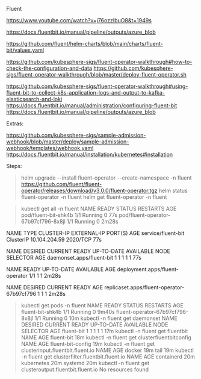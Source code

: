 Fluent

https://www.youtube.com/watch?v=j76ozzIbuO8&t=1949s

https://docs.fluentbit.io/manual/pipeline/outputs/azure_blob

https://github.com/fluent/helm-charts/blob/main/charts/fluent-bit/values.yaml

https://github.com/kubesphere-sigs/fluent-operator-walkthrough#how-to-check-the-configuration-and-data
https://github.com/kubesphere-sigs/fluent-operator-walkthrough/blob/master/deploy-fluent-operator.sh

https://github.com/kubesphere-sigs/fluent-operator-walkthrough#using-fluent-bit-to-collect-k8s-application-logs-and-output-to-kafka-elasticsearch-and-loki
https://docs.fluentbit.io/manual/administration/configuring-fluent-bit
https://docs.fluentbit.io/manual/pipeline/outputs/azure_blob

Extras:

https://github.com/kubesphere-sigs/sample-admission-webhook/blob/master/deploy/sample-admission-webhook/templates/webhook.yaml
https://docs.fluentbit.io/manual/installation/kubernetes#installation

Steps:

> helm upgrade --install fluent-operator --create-namespace -n fluent https://github.com/fluent/fluent-operator/releases/download/v3.0.0/fluent-operator.tgz
> helm status  fluent-operator  -n  fluent
> helm get  fluent-operator  -n fluent

> kubectl  get all -n fluent
NAME                                   READY   STATUS    RESTARTS   AGE
pod/fluent-bit-shk4b                   1/1     Running   0          77s
pod/fluent-operator-67b97cf796-8x8jl   1/1     Running   0          2m28s

NAME                 TYPE        CLUSTER-IP      EXTERNAL-IP   PORT(S)    AGE
service/fluent-bit   ClusterIP   10.104.204.59   <none>        2020/TCP   77s

NAME                        DESIRED   CURRENT   READY   UP-TO-DATE   AVAILABLE   NODE SELECTOR   AGE
daemonset.apps/fluent-bit   1         1         1       1            1           <none>          77s

NAME                              READY   UP-TO-DATE   AVAILABLE   AGE
deployment.apps/fluent-operator   1/1     1            1           2m28s

NAME                                         DESIRED   CURRENT   READY   AGE
replicaset.apps/fluent-operator-67b97cf796   1         1         1       2m28s

> kubectl  get pods -n fluent
NAME                               READY   STATUS    RESTARTS   AGE
fluent-bit-shk4b                   1/1     Running   0          9m40s
fluent-operator-67b97cf796-8x8jl   1/1     Running   0          10m
> kubectl -n fluent get daemonset
NAME         DESIRED   CURRENT   READY   UP-TO-DATE   AVAILABLE   NODE SELECTOR   AGE
fluent-bit   1         1         1       1            1           <none>          17m
> kubectl -n fluent get fluentbit
NAME         AGE
fluent-bit   18m
> kubectl -n fluent get clusterfluentbitconfig
NAME                AGE
fluent-bit-config   19m
> kubectl -n fluent get clusterinput.fluentbit.fluent.io
NAME     AGE
docker   19m
tail     19m
> kubectl -n fluent get clusterfilter.fluentbit.fluent.io
NAME         AGE
containerd   20m
kubernetes   20m
systemd      20m
> kubectl -n fluent get clusteroutput.fluentbit.fluent.io
No resources found

